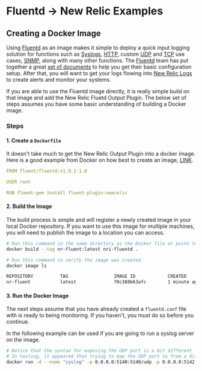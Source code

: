 # Fluentd -> New Relic Examples

## Creating a Docker Image

Using [Fluentd](https://www.fluentd.org/) as an image makes it simple to deploy a quick input logging solution for functions such as [Syslogs](https://docs.fluentd.org/input/syslog), [HTTP](https://docs.fluentd.org/input/http), custom [UDP](https://docs.fluentd.org/input/udp) and [TCP](https://docs.fluentd.org/input/tcp) use cases, [SNMP](https://github.com/iij/fluent-plugin-snmp), along with many other functions. The [Fluentd](https://www.fluentd.org/) team has put together a great [set of documents](https://docs.fluentd.org/container-deployment) to help you get their basic configuration setup. After that, you will want to get your logs flowing into [New Relic Logs](https://docs.newrelic.com/docs/logs/new-relic-logs/get-started/introduction-new-relic-logs) to create alerts and monitor your systems.

If you are able to use the Fluentd image directly, it is really simple build on that image and add the New Relic Fluetd Output Plugin. The below set of steps assumes you have some basic understanding of building a Docker image.

### Steps

#### 1. Create a `Dockerfile`

It doesn't take much to get the New Relic Output Plugin into a docker image. Here is a good example from Docker on how best to create an image, [LINK](https://docs.docker.com/develop/develop-images/dockerfile_best-practices/).

```yaml
FROM fluent/fluentd:v1.9.1-1.0

USER root

RUN fluent-gem install fluent-plugin-newrelic
```

#### 2. Build the Image

The build process is simple and will register a newly created image in your local Docker repository. If you want to use this image for multiple machines, you will need to publish the image to a location you can access.

```bash
# Run this command in the same directory as the Docker file or point to its location
docker build --tag nr-fluent:latest nri-fluentd .

# Run this command to verify the image was created
docker image ls

REPOSITORY          TAG                 IMAGE ID            CREATED             SIZE
nr-fluent           latest              70c388b63afc        1 minute ago        44.9MB
```

#### 3. Run the Docker Image

The next steps assume that you have already created a `fluentd.conf` file with is ready to being monitoring. If you haven't, you must do so before you continue.

In the following example can be used if you are going to run a syslog server on the image.

```bash
# Notice that the syntax for exposing the UDP port is a bit different
# In testing, it appeared that trying to map the UDP port to from a different one configured in the Fluentd config file didn't work as expected
docker run -d --name "syslog" -p 0.0.0.0:5140:5140/udp -p 0.0.0.0:5142:5142/udp -v /etc/fluentd:/fluentd/etc -e FLUENTD_CONF=fluentd.conf nr-fluent:latest
```
